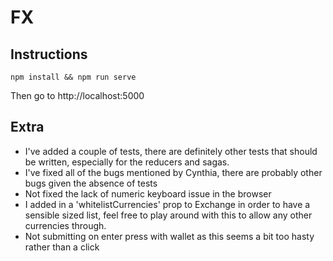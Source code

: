 # FX

## Instructions

`npm install && npm run serve`

Then go to http://localhost:5000

## Extra

- I've added a couple of tests, there are definitely other tests that should be written, especially for the reducers and sagas.
- I've fixed all of the bugs mentioned by Cynthia, there are probably other bugs given the absence of tests
- Not fixed the lack of numeric keyboard issue in the browser
- I added in a 'whitelistCurrencies' prop to Exchange in order to have a sensible sized list, feel free to play around with this to allow any other currencies through.
- Not submitting on enter press with wallet as this seems a bit too hasty rather than a click
